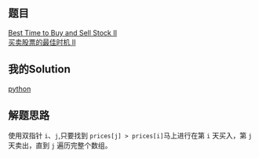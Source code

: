 ## 题目

[Best Time to Buy and Sell Stock II](https://leetcode.com/problems/best-time-to-buy-and-sell-stock-ii/) <br/> [买卖股票的最佳时机 II](https://leetcode-cn.com/problems/best-time-to-buy-and-sell-stock-ii/)

## 我的Solution

[python](../122/122_best_time_to_buy_and_sell_stock_ii.py)

## 解题思路

使用双指针 `i`、`j`,只要找到 `prices[j] > prices[i]`马上进行在第 `i` 天买入，第 `j` 天卖出，直到 `j` 遍历完整个数组。